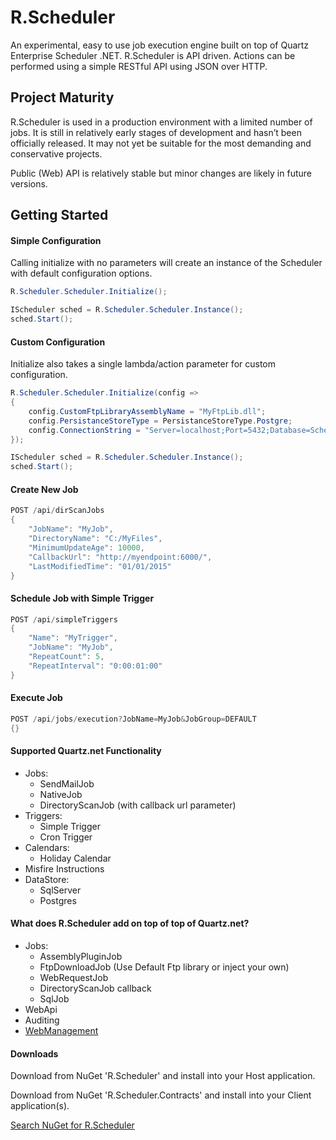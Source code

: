 # R.Scheduler
An experimental, easy to use job execution engine built on top of Quartz Enterprise Scheduler .NET. 
R.Scheduler is API driven. Actions can be performed using a simple RESTful API using JSON over HTTP.

## Project Maturity

R.Scheduler is used in a production environment with a limited number of jobs. It is still in relatively early stages of development and hasn’t been officially released. It may not yet be suitable for the most demanding and conservative projects.

Public (Web) API is relatively stable but minor changes are likely in future versions.

## Getting Started


#### Simple Configuration

Calling initialize with no parameters will create an instance of the Scheduler with default configuration options.

```c#
R.Scheduler.Scheduler.Initialize();

IScheduler sched = R.Scheduler.Scheduler.Instance();
sched.Start();
```

#### Custom Configuration

Initialize also takes a single lambda/action parameter for custom configuration.

```c#
R.Scheduler.Scheduler.Initialize(config =>
{
    config.CustomFtpLibraryAssemblyName = "MyFtpLib.dll";
    config.PersistanceStoreType = PersistanceStoreType.Postgre;
    config.ConnectionString = "Server=localhost;Port=5432;Database=Scheduler;User Id=xxx;Password=xxx;";
});

IScheduler sched = R.Scheduler.Scheduler.Instance();
sched.Start();
```

#### Create New Job

```c#
POST /api/dirScanJobs
{
    "JobName": "MyJob",
    "DirectoryName": "C:/MyFiles",
    "MinimumUpdateAge": 10000,
    "CallbackUrl": "http://myendpoint:6000/",
    "LastModifiedTime": "01/01/2015"
}
```

#### Schedule Job with Simple Trigger

```c#
POST /api/simpleTriggers
{
    "Name": "MyTrigger",
    "JobName": "MyJob",
    "RepeatCount": 5,
    "RepeatInterval": "0:00:01:00"
}
```

#### Execute Job

```c#
POST /api/jobs/execution?JobName=MyJob&JobGroup=DEFAULT
{}
```

#### Supported Quartz.net Functionality

- Jobs: 
  - SendMailJob
  - NativeJob
  - DirectoryScanJob (with callback url parameter)
- Triggers:
  - Simple Trigger
  - Cron Trigger
- Calendars:
  - Holiday Calendar
- Misfire Instructions
- DataStore:
  - SqlServer
  - Postgres

#### What does R.Scheduler add on top of top of Quartz.net?

- Jobs:
  - AssemblyPluginJob
  - FtpDownloadJob (Use Default Ftp library or inject your own)
  - WebRequestJob
  - DirectoryScanJob callback
  - SqlJob
- WebApi
- Auditing
- [WebManagement](https://github.com/R-Suite/R.Scheduler.Web)



#### Downloads

Download from NuGet 'R.Scheduler' and install into your Host application.

Download from NuGet 'R.Scheduler.Contracts' and install into your Client application(s).

[Search NuGet for R.Scheduler](http://nuget.org/packages?q=R.Scheduler)
